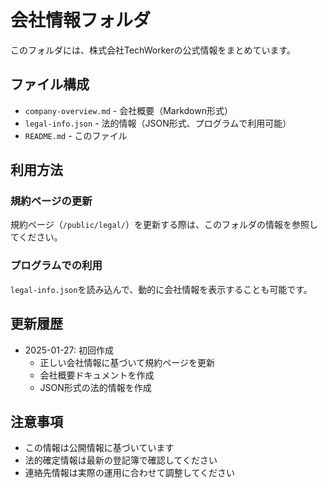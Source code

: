 # 会社情報フォルダ

このフォルダには、株式会社TechWorkerの公式情報をまとめています。

## ファイル構成

- `company-overview.md` - 会社概要（Markdown形式）
- `legal-info.json` - 法的情報（JSON形式、プログラムで利用可能）
- `README.md` - このファイル

## 利用方法

### 規約ページの更新
規約ページ（`/public/legal/`）を更新する際は、このフォルダの情報を参照してください。

### プログラムでの利用
`legal-info.json`を読み込んで、動的に会社情報を表示することも可能です。

## 更新履歴

- 2025-01-27: 初回作成
  - 正しい会社情報に基づいて規約ページを更新
  - 会社概要ドキュメントを作成
  - JSON形式の法的情報を作成

## 注意事項

- この情報は公開情報に基づいています
- 法的確定情報は最新の登記簿で確認してください
- 連絡先情報は実際の運用に合わせて調整してください
